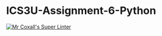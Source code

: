 # ICS3U-Assignment-6-Python

[![Mr Coxall's Super Linter](https://github.com/Kyanh-Pham/ICS3U-Assignment-6-Python/workflows/Mr%20Coxall's%20Super%20Linter/badge.svg)](https://github.com/Kyanh-Pham/ICS3U-Assignment-6-Python/actions/)
